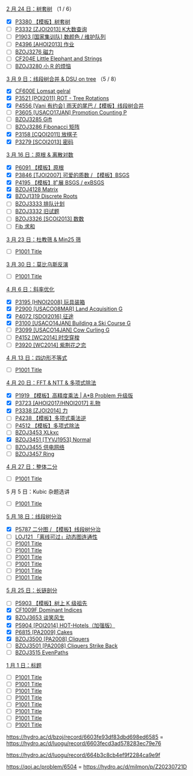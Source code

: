 [2 月 24 日：树套树](https://www.xmoj.tech/contest.php?cid=6986) （1 / 6）

- [x] [P3380 【模板】树套树](https://www.luogu.com.cn/problem/P3380)
- [ ] [P3332 [ZJOI2013] K大数查询](https://www.luogu.com.cn/problem/P3332)
- [ ] [P1903 [国家集训队] 数颜色 / 维护队列](https://www.luogu.com.cn/problem/P1903)
- [ ] [P4396 [AHOI2013] 作业](https://www.luogu.com.cn/problem/P4396)
- [ ] [BZOJ3276 磁力](https://hydro.ac/d/bzoj/p/3276)
- [ ] [CF204E Little Elephant and Strings](https://www.luogu.com.cn/problem/CF204E)
- [ ] [BZOJ3280 小 R 的烦恼](https://hydro.ac/d/bzoj/p/3280)

[3 月 9 日：线段树合并 & DSU on tree](https://www.xmoj.tech/contest.php?cid=7066) （5 / 8）

- [x] [CF600E Lomsat gelral](https://www.luogu.com.cn/problem/CF600E)
- [x] [P3521 [POI2011] ROT - Tree Rotations](https://www.luogu.com.cn/problem/P3521)
- [x] [P4556 [Vani 有约会] 雨天的尾巴 /【模板】线段树合并](https://www.luogu.com.cn/problem/P4556)
- [ ] [P3605 [USACO17JAN] Promotion Counting P](https://www.luogu.com.cn/problem/P3605)
- [ ] [BZOJ3285 Gift](https://hydro.ac/d/bzoj/p/3285)
- [ ] [BZOJ3286 Fibonacci 矩阵](https://hydro.ac/d/bzoj/p/3286)
- [x] [P3158 [CQOI2011] 放棋子](https://www.luogu.com.cn/problem/P3158)
- [x] [P3279 [SCOI2013] 密码](https://www.luogu.com.cn/problem/P3279)

[3 月 16 日：原根 & 离散对数](https://www.xmoj.tech/contest.php?cid=7103)

- [x] [P6091 【模板】原根](https://www.luogu.com.cn/problem/P6091)
- [x] [P3846 [TJOI2007] 可爱的质数 / 【模板】BSGS](https://www.luogu.com.cn/problem/P3846)
- [x] [P4195 【模板】扩展 BSGS / exBSGS](https://www.luogu.com.cn/problem/P4195)
- [x] [BZOJ4128 Matrix](https://hydro.ac/d/bzoj/p/4128)
- [x] [BZOJ1319 Discrete Roots](https://hydro.ac/d/bzoj/p/1319)
- [ ] [BZOJ3333 排队计划](https://hydro.ac/d/bzoj/p/3333)
- [ ] [BZOJ3332 旧试题](https://hydro.ac/d/bzoj/p/3332)
- [ ] [BZOJ3326 [SCOI2013] 数数](https://hydro.ac/d/bzoj/p/3326)
- [ ] [Fib 求和](https://www.xmoj.tech/problem.php?cid=7103&pid=8)

[3 月 23 日：杜教筛 & Min25 筛](https://www.xmoj.tech/contest.php?cid=7116)

- [ ] [P1001 Title](https://www.luogu.com.cn/problem/P1001)

[3 月 30 日：莫比乌斯反演](https://www.xmoj.tech/contest.php?cid=7130)

- [ ] [P1001 Title](https://www.luogu.com.cn/problem/P1001)

[4 月 6 日：斜率优化](https://www.xmoj.tech/contest.php?cid=7140)

- [x] [P3195 [HNOI2008] 玩具装箱](https://www.luogu.com.cn/problem/P3195)
- [x] [P2900 [USACO08MAR] Land Acquisition G](https://www.luogu.com.cn/problem/P2900)
- [x] [P4072 [SDOI2016] 征途](https://www.luogu.com.cn/problem/P4072)
- [x] [P3100 [USACO14JAN] Building a Ski Course G](https://www.luogu.com.cn/problem/P3100)
- [ ] [P3099 [USACO14JAN] Cow Curling G](https://www.luogu.com.cn/problem/P3099)
- [ ] [P4152 [WC2014] 时空穿梭](https://www.luogu.com.cn/problem/P4152)
- [ ] [P3920 [WC2014] 紫荆花之恋](https://www.luogu.com.cn/problem/P3920)

[4 月 13 日：四边形不等式](https://www.xmoj.tech/contest.php?cid=7155)

- [ ] [P1001 Title](https://www.luogu.com.cn/problem/P1001)

[4 月 20 日：FFT & NTT & 多项式除法](https://www.xmoj.tech/contest.php?cid=7170)

- [x] [P1919 【模板】高精度乘法 | A*B Problem 升级版](https://www.luogu.com.cn/problem/P1919)
- [x] [P3723 [AHOI2017/HNOI2017] 礼物](https://www.luogu.com.cn/problem/P3723)
- [x] [P3338 [ZJOI2014] 力](https://www.luogu.com.cn/problem/P3338)
- [ ] [P4238 【模板】多项式乘法逆](https://www.luogu.com.cn/problem/P4238)
- [ ] [P4512 【模板】多项式除法](https://www.luogu.com.cn/problem/P4512)
- [ ] [BZOJ3453 XLkxc](https://hydro.ac/d/bzoj/p/3453)
- [x] [BZOJ3451 [TYVJ1953] Normal](https://hydro.ac/d/bzoj/p/3451)
- [ ] [BZOJ3455 供电网络](https://hydro.ac/d/bzoj/p/3455)
- [ ] [BZOJ3457 Ring](https://hydro.ac/d/bzoj/p/3457)

[4 月 27 日：整体二分](https://www.xmoj.tech/contest.php?cid=7184)

- [ ] [P1001 Title](https://www.luogu.com.cn/problem/P1001)

5 月 5 日：Kubic 杂题选讲

- [ ] [P1001 Title](https://www.luogu.com.cn/problem/P1001)

[5 月 18 日：线段树分治](https://www.xmoj.tech/contest.php?cid=7231)

- [x] [P5787 二分图 / 【模板】线段树分治](https://www.luogu.com.cn/problem/P5787)
- [ ] [LOJ121 「离线可过」动态图连通性](https://loj.ac/p/121)
- [ ] [P1001 Title](https://www.luogu.com.cn/problem/P1001)
- [ ] [P1001 Title](https://www.luogu.com.cn/problem/P1001)
- [ ] [P1001 Title](https://www.luogu.com.cn/problem/P1001)
- [ ] [P1001 Title](https://www.luogu.com.cn/problem/P1001)
- [ ] [P1001 Title](https://www.luogu.com.cn/problem/P1001)
- [ ] [P1001 Title](https://www.luogu.com.cn/problem/P1001)

[5 月 25 日：长链剖分](https://www.xmoj.tech/contest.php?cid=7247)

- [ ] [P5903 【模板】树上 K 级祖先](https://www.luogu.com.cn/problem/P5903)
- [x] [CF1009F Dominant Indices](https://www.luogu.com.cn/problem/CF1009F)
- [x] [BZOJ3653 谈笑风生](https://hydro.ac/d/bzoj/p/3653)
- [x] [P5904 [POI2014] HOT-Hotels（加强版）](https://www.luogu.com.cn/problem/P5904)
- [x] [P6815 [PA2009] Cakes](https://www.luogu.com.cn/problem/P6815)
- [x] [BZOJ3500 [PA2008] Cliquers](https://hydro.ac/d/bzoj/p/3500)
- [ ] [BZOJ3501 [PA2008] Cliquers Strike Back](https://hydro.ac/d/bzoj/p/3501)
- [ ] [BZOJ3515 EvenPaths](https://hydro.ac/d/bzoj/p/3515)

[1 月 1 日：标题](https://www.xmoj.tech/contest.php?cid=1111)

- [ ] [P1001 Title](https://www.luogu.com.cn/problem/P1001)
- [ ] [P1001 Title](https://www.luogu.com.cn/problem/P1001)
- [ ] [P1001 Title](https://www.luogu.com.cn/problem/P1001)
- [ ] [P1001 Title](https://www.luogu.com.cn/problem/P1001)
- [ ] [P1001 Title](https://www.luogu.com.cn/problem/P1001)
- [ ] [P1001 Title](https://www.luogu.com.cn/problem/P1001)
- [ ] [P1001 Title](https://www.luogu.com.cn/problem/P1001)
- [ ] [P1001 Title](https://www.luogu.com.cn/problem/P1001)

https://hydro.ac/d/bzoj/record/6603fe93df83dbd698ed6585 = https://hydro.ac/d/luogu/record/6603fecd3ad578283ec79e76

https://hydro.ac/d/luogu/record/664b3c8cb4ef9f2284ca9e9f

https://qoj.ac/problem/6504 = https://hydro.ac/d/milmon/p/Z20230721D
